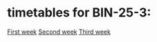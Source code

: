 # timetables for BIN-25-3:
[First week](timetable_1w.md)
[Second week](timetable_2w.md)
[Third week](timetable_3w.md)